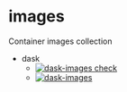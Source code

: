 # images
Container images collection

- dask
  - [![dask-images check](https://github.com/comp-dev-cms-ita/images/actions/workflows/dask-images-check.yml/badge.svg)](https://github.com/comp-dev-cms-ita/images/actions/workflows/dask-images-check.yml)
  - [![dask-images](https://github.com/comp-dev-cms-ita/images/actions/workflows/dask-images.yml/badge.svg)](https://github.com/comp-dev-cms-ita/images/actions/workflows/dask-images.yml)
